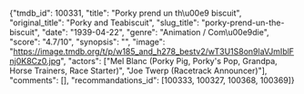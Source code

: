 {"tmdb_id": 100331, "title": "Porky prend un th\u00e9 biscuit", "original_title": "Porky and Teabiscuit", "slug_title": "porky-prend-un-the-biscuit", "date": "1939-04-22", "genre": "Animation / Com\u00e9die", "score": "4.7/10", "synopsis": "", "image": "https://image.tmdb.org/t/p/w185_and_h278_bestv2/wT3U1S8on9laVJmIblFnj0K8Cz0.jpg", "actors": ["Mel Blanc (Porky Pig, Porky's Pop, Grandpa, Horse Trainers, Race Starter)", "Joe Twerp (Racetrack Announcer)"], "comments": [], "recommandations_id": [100333, 100327, 100368, 100369]}